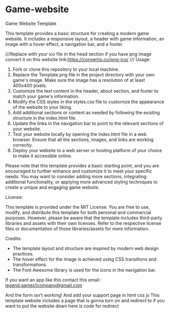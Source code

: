 # Game-website
Game Website Template

This template provides a basic structure for creating a modern game website. It includes a responsive layout, a header with game information, an image with a hover effect, a navigation bar, and a footer.

 ///Replace with your ico file in the head section if you have png image convert it on this website link:https://convertio.co/png-ico/   ///
Usage:

1. Fork or clone this repository to your local machine.
2. Replace the Template.png file in the project directory with your own game's image. Make sure the image has a resolution of at least 400x400 pixels.
3. Customize the text content in the header, about section, and footer to match your game's information.
4. Modify the CSS styles in the styles.css file to customize the appearance of the website to your liking.
5. Add additional sections or content as needed by following the existing structure in the index.html file.
6. Update the links in the navigation bar to point to the relevant sections of your website.
7. Test your website locally by opening the index.html file in a web browser. Ensure that all the sections, images, and links are working correctly.
8. Deploy your website to a web server or hosting platform of your choice to make it accessible online.

Please note that this template provides a basic starting point, and you are encouraged to further enhance and customize it to meet your specific needs. You may want to consider adding more sections, integrating additional functionality, or applying more advanced styling techniques to create a unique and engaging game website.

License:

This template is provided under the MIT License. You are free to use, modify, and distribute this template for both personal and commercial purposes. However, please be aware that the template includes third-party libraries and assets with their own licenses. Refer to the respective license files or documentation of those libraries/assets for more information.

Credits:

- The template layout and structure are inspired by modern web design practices.
- The hover effect for the image is achieved using CSS transitions and transformations.
- The Font Awesome library is used for the icons in the navigation bar.

If you want an app like this contact this email : 
legend.games1company@gmail.com

And the form isn't working!
And add your  support page in html css js
This template website includes a page that is gonna turn on and redirect to if you want to put the website down here is code for redirect

<script>
    setTimeout(function() {
      window.location.href = "blocked.html";
    }, 1000); // Redirect after 1 second (adjust the delay as needed)
  </script>


